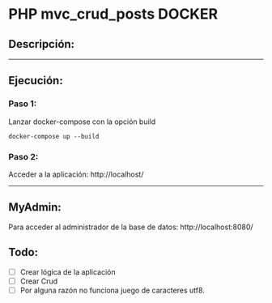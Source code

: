 # PHP mvc_crud_posts DOCKER

## Descripción:

---

## Ejecución:

### Paso 1:

Lanzar docker-compose con la opción build

``` bahs
docker-compose up --build
```

### Paso 2:

Acceder a la aplicación: http://localhost/

---

## MyAdmin:

Para acceder al administrador de la base de datos: http://localhost:8080/

## Todo:

- [ ] Crear lógica de la aplicación
- [ ] Crear Crud
- [ ] Por alguna razón no funciona juego de caracteres utf8.
